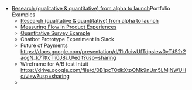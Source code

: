 - [Research (qualitative & quantitative) from alpha to launch](https://drive.google.com/file/d/1VuxcU9NmlaLo6apAeqyO0I1t3aRNvk9I/view?usp=sharing)Portfolio Examples
    - [Research (qualitative & quantitative) from alpha to launch](https://drive.google.com/file/d/1VuxcU9NmlaLo6apAeqyO0I1t3aRNvk9I/view?usp=sharing)
    - [Measuring Flow in Product Experiences](https://www.linkedin.com/pulse/brief-index-flow-motivation-paul-sas/)
    - [Quantitative Survey Example](https://drive.google.com/file/d/1lPgMNCNLNgeTehb0V6kx1VKv764E8SzB/view?usp=sharing)
    - Chatbot Prototype Experiment in Slack
    - Future of Payments https://docs.google.com/presentation/d/11u1ciwUfTdpslew0yTdS2r2acgN_k7TttcTIi0J8j_U/edit?usp=sharing
    - Wireframe for A/B test Intuit https://drive.google.com/file/d/0B1pcTOdkXtpOMk9nUm5LMjNWUHc/view?usp=sharing
    - 
